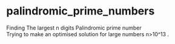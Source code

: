 # palindromic_prime_numbers

<p1>Finding The largest n digits Palindromic prime number<br>
Trying to make an optimised solution for large numbers n>10^13 . </p1>
